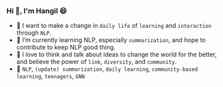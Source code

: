 ### Hi 👋, I'm Hangil :laughing:
- :checkered_flag: I want to make a change in `daily life` of `learning` and `interaction` through `NLP`.
- :runner: I’m currently learning NLP, especially `summarization`, and hope to contribute to keep NLP good thing.
- :couple: I love to think and talk about ideas to change the world for the better, and believe the power of `link`, `diversity`, and `community`.
- :pushpin: `NLP`, `(update) summarization`, `daily learning`, `community-based learning`, `teenagers`, `GNN`

<!--
![Uoneway's github stats](https://github-readme-stats.vercel.app/api?username=uoneway&hide_title=True&count_private=True&line_height=20&show_icons=true)
-->

